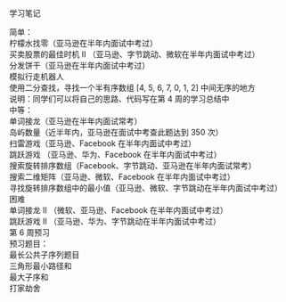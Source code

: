 学习笔记
  
简单：  
柠檬水找零（亚马逊在半年内面试中考过）  
买卖股票的最佳时机 II （亚马逊、字节跳动、微软在半年内面试中考过）  
分发饼干（亚马逊在半年内面试中考过）  
模拟行走机器人  
使用二分查找，寻找一个半有序数组 [4, 5, 6, 7, 0, 1, 2] 中间无序的地方  
说明：同学们可以将自己的思路、代码写在第 4 周的学习总结中  
中等：  
单词接龙（亚马逊在半年内面试常考）  
岛屿数量（近半年内，亚马逊在面试中考查此题达到 350 次）  
扫雷游戏（亚马逊、Facebook 在半年内面试中考过）  
跳跃游戏 （亚马逊、华为、Facebook 在半年内面试中考过）  
搜索旋转排序数组（Facebook、字节跳动、亚马逊在半年内面试常考）  
搜索二维矩阵（亚马逊、微软、Facebook 在半年内面试中考过）  
寻找旋转排序数组中的最小值（亚马逊、微软、字节跳动在半年内面试中考过）  
困难  
单词接龙 II （微软、亚马逊、Facebook 在半年内面试中考过）  
跳跃游戏 II （亚马逊、华为、字节跳动在半年内面试中考过）  
第 6 周预习  
预习题目：  
最长公共子序列题目  
三角形最小路径和  
最大子序和  
打家劫舍 